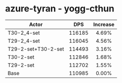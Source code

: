 # azure-tyran - yogg-cthun
| Actor | DPS | Increase |
|---|:---:|:---:|
|T30-2_4-set|116185|4.69%|
|T29-2_4-set|116045|4.56%|
|T29-2-set+T30-2-set|114493|3.16%|
|T30-2-set|112846|1.68%|
|T29-2-set|112702|1.55%|
|Base|110985|0.00%|
